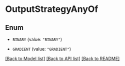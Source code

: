 # OutputStrategyAnyOf

## Enum


* `BINARY` (value: `"BINARY"`)

* `GRADIENT` (value: `"GRADIENT"`)


[[Back to Model list]](../README.md#documentation-for-models) [[Back to API list]](../README.md#documentation-for-api-endpoints) [[Back to README]](../README.md)



